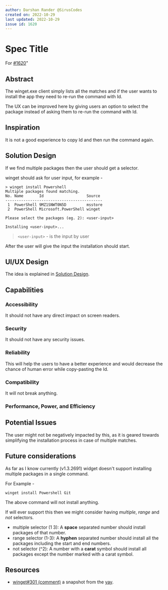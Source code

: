 ```yaml
---
author: Darshan Rander @SirusCodes
created on: 2022-10-29
last updated: 2022-10-29
issue id: 1620
---
```


# Spec Title

For [#1620](https://github.com/microsoft/winget-cli/issues/1620)"

## Abstract

The winget.exe client simply lists all the matches and if the user wants to install the app they need to re-run the command with Id.

The UX can be improved here by giving users an option to select the package instead of asking them to re-run the command with Id.

## Inspiration

It is not a good experience to copy Id and then run the command again.

## Solution Design

If we find multiple packages then the user should get a selector.

winget should ask for user input, for example -

```pwsh
> winget install Powershell
Multiple packages found matching.
No. Name       Id                   Source
-------------------------------------------
 1  PowerShell 9MZ1SNWT0N5D         msstore
 2  PowerShell Microsoft.PowerShell winget

Please select the packages (eg. 2): <user-input>

Installing <user-input>...
```

> `<user-input>` - is the input by user

After the user will give the input the installation should start.

## UI/UX Design

The idea is explained in [Solution Design](#solution-design).

## Capabilities

### Accessibility

It should not have any direct impact on screen readers.

### Security

It should not have any security issues.

### Reliability

This will help the users to have a better experience and would decrease the chance of human error while copy-pasting the Id.

### Compatibility

It will not break anything.

### Performance, Power, and Efficiency

## Potential Issues

The user might not be negatively impacted by this, as it is geared towards simplifying the installation process in case of multiple matches.

## Future considerations

As far as I know currently (v1.3.2691) widget doesn't support installing multiple packages in a single command.

For Example -

```pswh
winget install Powershell Git
```

The above command will not install anything.

If will ever support this then we might consider having _multiple_, _range_ and _not_ selectors.

- multiple selector (1 3): A **space** separated number should install packages of that number.
- range selector (1-3): A **hyphen** separated number should install all the packages including the start and end numbers.
- not selector (^2): A number with a **carat** symbol should install all packages except the number marked with a carat symbol.

## Resources

- [winget#301 (comment)](https://github.com/microsoft/winget-cli/issues/301#issuecomment-940172239) a snapshot from the [yay](https://github.com/Jguer/yay).
